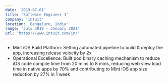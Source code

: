 ```yaml
---
date: '2019-07-01'
title: 'Software Engineer 1'
company: 'Intuit'
location: 'Bengaluru, India'
range: 'July 2019 - January 2021'
url: 'https://www.intuit.com/in/'
---
```


- Mint iOS Build Platform: Setting automated pipeline to build & deploy the app, increasing release velocity by 2x
- Operational Excellence: Built pod binary caching mechanism to reduce iOS code compile time from 20 mins to 8 mins, reducing web view load time in native apps by 70% and contributing to Mint iOS app size reduction by 27% in 1 week
